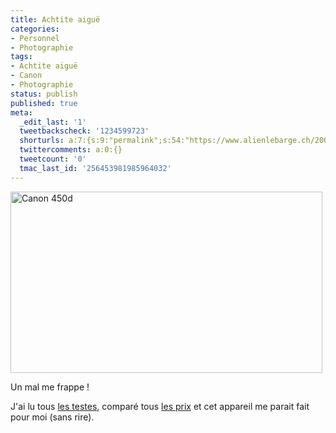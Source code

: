 ```yaml
---
title: Achtite aiguë
categories:
- Personnel
- Photographie
tags:
- Achtite aiguë
- Canon
- Photographie
status: publish
published: true
meta:
  _edit_last: '1'
  tweetbackscheck: '1234599723'
  shorturls: a:7:{s:9:"permalink";s:54:"https://www.alienlebarge.ch/2009/01/31/achtite-aigue-2/";s:7:"tinyurl";s:25:"https://tinyurl.com/crwgfu";s:4:"isgd";s:17:"https://is.gd/ikon";s:5:"bitly";s:18:"https://bit.ly/a60A";s:5:"snipr";s:22:"https://snipr.com/b9z5b";s:5:"snurl";s:22:"https://snurl.com/b9z5b";s:7:"snipurl";s:24:"https://snipurl.com/b9z5b";}
  twittercomments: a:0:{}
  tweetcount: '0'
  tmac_last_id: '256453981985964032'
---
```

<div>

<img class="size-full wp-image-1018  alignnone" title="Canon 450d" src="https://dlgjp9x71cipk.cloudfront.net/2009/01/canon450d.png" alt="Canon 450d" width="499" height="290" />

Un mal me frappe !

J'ai lu tous <a title="Un test de l'appareil" href="https://www.focus-numerique.com/test-55/canon-450D-test-presentation-caracteristiques-1.html">les testes</a>, comparé tous <a title="Le 450d sur amazon.com" href="https://www.amazon.com/exec/obidos/ASIN/B0012YA85A/kallow-20">les prix</a> et cet appareil me parait fait pour moi (sans rire). </div>
